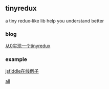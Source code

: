 ## tinyredux

a tiny redux-like lib help you understand better

### blog
[从0实现一个tinyredux](https://github.com/ykforerlang/tinyredux/blob/master/blog/%E4%BB%8E0%E5%AE%9E%E7%8E%B0%E4%B8%80%E4%B8%AAtinyredux.md)

### example
[jsfiddle在线例子](https://jsfiddle.net/yankang/6trky9qq/)

[all]()
